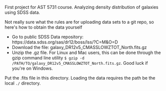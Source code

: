 First project for AST 5731 course. Analyzing density distribution of galaxies using SDSS data.

Not really sure what the rules are for uploading data sets to a git repo, so here's how to obtain the data yourself
<ul>
    <li>Go to public SDSS Data repository: https://data.sdss.org/sas/dr12/boss/lss/?C=M&O=D</li>
    <li>Download the file: galaxy_DR12v5_CMASSLOWZTOT_North.fits.gz</li>
    <li>Unzip the .gz file. For Linux and Mac users, this can be done through the gzip command line utility <code>$ gzip -d /PATH/TO/galaxy_DR12v5_CMASSLOWZTOT_North.fits.gz</code>. Good luck if you're on Windows.</li>
</ul>
Put the .fits file in this directory. Loading the data requires the path be the local <code>./</code> directory.